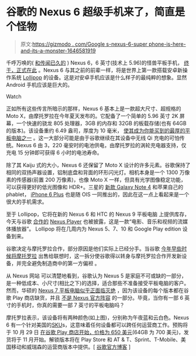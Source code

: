 # 谷歌的 Nexus 6 超级手机来了，简直是个怪物

> 原文:[https://gizmodo . com/Google s-nexus-6-super phone-is-here-and-its-a-monster-1646581919](https://gizmodo.com/googles-nexus-6-superphone-is-here-and-its-a-monster-1646581919)

千呼万唤的( [和传闻已久的](http://gizmodo.com/nexus-6-rumor-roundup-everything-we-think-we-know-1640839980) ) Nexus 6，6 英寸(技术上 5.96)的怪兽平板手机， [终于，正式在此](http://www.google.com/nexus/6/) 。Nexus 6 与其之前的前辈一样，将是世界上第一款搭载安卓新操作系统 [Lollipop](https://gizmodo.com/android-lollipop-more-than-just-material-design-1646643103) 的设备。这是对安卓手机应该是什么样子的最纯粹的想象。显然 Android 手机应该是巨大的。

Watch

正如所有这些传言所暗示的那样，Nexus 6 基本上是一款超大尺寸、超规格的 Moto X，由摩托罗拉在今年夏天发布的。它配备了一个简单的 5.96 英寸 2K 屏幕，一个快速的骁龙 805 处理器，3GB 的内存和 32GB 的板载存储(也有 64GB 的版本)。该设备重约 6.49 盎司，厚度为 10 毫米， [使其成为你能买到的最厚的平板电脑之一](http://gizmodo.com/how-googles-massive-nexus-6-stacks-up-to-the-competitio-1646669896) 。这一大部分可能是由于谷歌继续在其设备中无线 Qi 充电的可怕传统。Nexus 6 由 3，220 毫安时的电池供电，由摩托罗拉的涡轮充电器支持，仅充电 15 分钟即可获得 6 小时的电池寿命。

除了其 Kaiju 式的大小，Nexus 6 还保留了 Moto X 设计的许多元素。谷歌保持了相同的双扬声器设置，铝制底盘和背面的环形闪光灯。相机本身是一个 1300 万像素的传感器(前置 200 万像素)，也像 Moto X 一样，但具有光学图像稳定功能，可以获得更好的低光图像和 HDR+。三星的 [新款 Galaxy Note 4](http://gizmodo.com/samsung-galaxy-note-4-review-the-best-at-being-big-1646455217) 和苹果自己的 phablet， [iPhone 6 Plus](http://gizmodo.com/iphone-6-plus-review-the-best-tablet-ive-ever-used-1638638046) 也是随 OIS 一同推出的，因此在这一点上看起来是一个很大的手机需求。

至于 Lollipop，它将在新的 Nexus 6 和 HTC 的 Nexus 9 平板电脑 上提供库存，今天与谷歌 [合作的](http://googleblog.blogspot.com/2014/10/android-be-together-not-same.html) [Nexus Player](http://gizmodo.com/this-nexus-player-is-the-first-official-android-tv-1646651103) 也被披露，这是一款“电影、音乐和视频的流媒体播放器”。 Lollipop 将在几周内为 Nexus 5、7、10 和 Google Play edition 设备到来。

谷歌决定与摩托罗拉合作，部分原因是他们实际上已经分手。当谷歌 [今年早些时候将摩托罗拉](http://gizmodo.com/google-is-selling-motorola-to-lenovo-1511898199) 出售给联想时，这一拆分使谷歌得以转身与摩托罗拉合作开发新设备，并完全避免制造商中的第一方偏袒 。

从 Nexus 网站 可以清楚地看到，谷歌认为 Nexus 5 是家庭不可或缺的一部分，是一种低成本、小尺寸(相比之下)的选择，适合那些不准备接受平板电脑的客户。然而，华硕的 [Nexus 7 平板电脑似乎正面临灭绝](http://gizmodo.com/looks-like-the-nexus-7-is-dead-1646675682?rev=1413392183411) ，因为该设备的每个版本都在谷歌 Play 商店缺货，并且 [不是 Nexus 官方阵容](http://www.google.com/nexus/) 的一部分。毕竟，当你有一部 6 英寸的手机时，你真的需要一部 7 英寸的平板电脑吗？

摩托罗拉表示，该设备将有两种颜色(如上图)，分别称为午夜蓝和云白色。Nexus 6 有一个针对美国的[SKU](https://sites.google.com/a/pressatgoogle.com/android-10-15/nexus6)s，这意味着任何设备都可以跨任何运营商工作。预购将于 10 月 29 日 [在谷歌 Play 商店开始，价格为 650 美元](http://www.motorola-blog.blogspot.com/2014/10/nexus-6-from-google-and-motorola-more.html)(64GB 为 700 美元)，发货将于 11 月开始。解锁版本将在 Play Store 和 AT & T、Sprint、T-Mobile、美国移动和威瑞森的运营商版本中提供。[ [谷歌官方博客](http://googleblog.blogspot.com/2014/10/android-be-together-not-same.html) ]